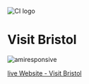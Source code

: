 ![CI logo](https://codeinstitute.s3.amazonaws.com/fullstack/ci_logo_small.png)

# Visit Bristol
![amiresponsive](.readme/images/responsive.jpg)

[live Website - Visit Bristol](https://pal772.github.io/Visit-Bristol/ "Live Website - Visit Bristol")
